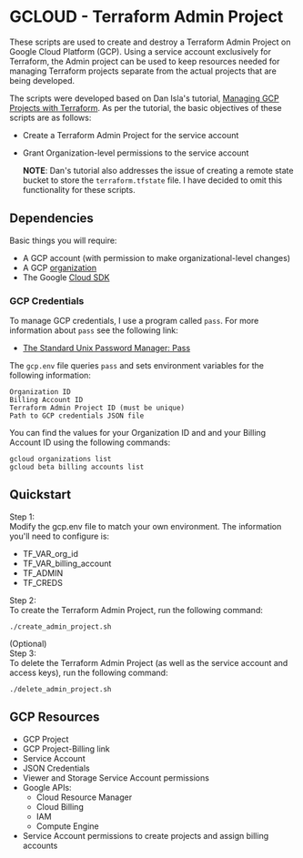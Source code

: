 # GCLOUD - Terraform Admin Project

These scripts are used to create and destroy a Terraform Admin Project on Google Cloud Platform (GCP). Using a service account exclusively for Terraform, the Admin project can be used to keep  resources needed for managing Terraform projects separate from the actual projects that are being developed.  

The scripts were developed based on Dan Isla's tutorial, [Managing GCP Projects with Terraform](https://cloud.google.com/community/tutorials/managing-gcp-projects-with-terraform). As per the tutorial, the basic objectives of these scripts are as follows:  
- Create a Terraform Admin Project for the service account  
- Grant Organization-level permissions to the service account  

    **NOTE**: Dan's tutorial also addresses the issue of creating a remote state bucket to store the `terraform.tfstate` file. I have decided to omit this functionality for these scripts.  

## Dependencies  

Basic things you will require:  
- A GCP account (with permission to make organizational-level changes)
- A GCP [organization](https://cloud.google.com/resource-manager/docs/creating-managing-organization#setting-up)
- The Google [Cloud SDK](https://cloud.google.com/sdk/docs/authorizing)  

### GCP Credentials  

To manage GCP credentials, I use a program called `pass`. For more information about `pass` see the following link:  
- [The Standard Unix Password Manager: Pass](https://www.passwordstore.org/)  

The `gcp.env` file queries `pass` and sets environment variables for the following information:  
```
Organization ID
Billing Account ID
Terraform Admin Project ID (must be unique)
Path to GCP credentials JSON file
```

You can find the values for your Organization ID and and your Billing Account ID using the following commands:  
```
gcloud organizations list
gcloud beta billing accounts list
```

## Quickstart

Step 1:  
Modify the gcp.env file to match your own environment. The information you'll need to configure is:  

- TF_VAR_org_id  
- TF_VAR_billing_account  
- TF_ADMIN  
- TF_CREDS  

Step 2:  
To create the Terraform Admin Project, run the following command:  
```
./create_admin_project.sh
```  

(Optional)  
Step 3:  
To delete the Terraform Admin Project (as well as the service account and access keys), run the following command:  
```
./delete_admin_project.sh
```

## GCP Resources  

- GCP Project
- GCP Project-Billing link
- Service Account
- JSON Credentials
- Viewer and Storage Service Account permissions
- Google APIs:  
  - Cloud Resource Manager
  - Cloud Billing
  - IAM
  - Compute Engine
- Service Account permissions to create projects and assign billing accounts
